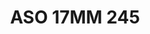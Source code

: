 ---
title: ASO 17MM 245
date: 
draft: false

# descripcion
description : Anillo de plata 925.

materials: Plata 960

color: 

dimensions: 17mm diámetro

code: 05-23-1634

type: "Anillos"

categories: []

price: $5.120,00

price_eftvo: $4.350,00

# Images
# first image will be shown in the product page
images:
  # - image: "images/path_to_image"
  # La ubicacion de las imagenes es imagenes/Anillos/Anillos.Solo Plata/05-23-1634-aso-17mm-245
  - image: "./images/anillos/solo_plata/05-23-1634-aso-17mm-245.jpg"
---